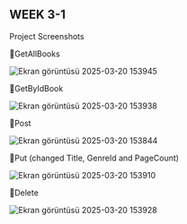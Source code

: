 WEEK 3-1
--------------------

Project Screenshots

📍GetAllBooks

![Ekran görüntüsü 2025-03-20 153945](https://github.com/user-attachments/assets/b4ffaecd-6036-4068-9bb2-8d32f1951c50)

📍GetByIdBook

![Ekran görüntüsü 2025-03-20 153938](https://github.com/user-attachments/assets/20793fb5-fb63-40b2-b426-1e0dc62db146)

📍Post

![Ekran görüntüsü 2025-03-20 153844](https://github.com/user-attachments/assets/e6c3a228-54c3-448f-ae4a-144328d416f2)

📍Put (changed Title, GenreId and PageCount)

![Ekran görüntüsü 2025-03-20 153910](https://github.com/user-attachments/assets/197ac7b4-ba95-444e-8491-ca513b0a8a87)

📍Delete

![Ekran görüntüsü 2025-03-20 153928](https://github.com/user-attachments/assets/5ed09b43-3f21-4bcf-99f3-38bd7c54a96c)
